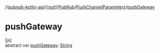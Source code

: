 //[pubnub-kotlin-api](../../../../index.md)/[[root]](../../index.md)/[PubNub](../index.md)/[PushChannelParameters](index.md)/[pushGateway](push-gateway.md)

# pushGateway

[js]\
abstract var [pushGateway](push-gateway.md): [String](https://kotlinlang.org/api/latest/jvm/stdlib/kotlin-stdlib/kotlin/-string/index.html)
